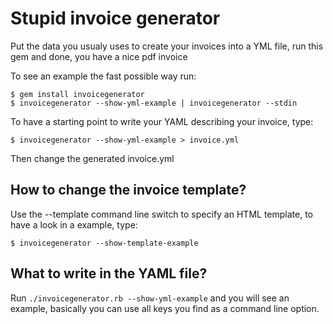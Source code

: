 # Stupid invoice generator

Put the data you usualy uses to create your invoices into a YML file, run this
gem and done, you have a nice pdf invoice

To see an example the fast possible way run:

```
$ gem install invoicegenerator
$ invoicegenerator --show-yml-example | invoicegenerator --stdin
```

To have a starting point to write your YAML describing your invoice, type:

```
$ invoicegenerator --show-yml-example > invoice.yml
```

Then change the generated invoice.yml

## How to change the invoice template?

Use the --template command line switch to specify an HTML template, to have a look in a example, type:

```
$ invoicegenerator --show-template-example
```

## What to write in the YAML file?

Run `./invoicegenerator.rb --show-yml-example` and you will see an example, basically you can use all keys you find as a command line option.
